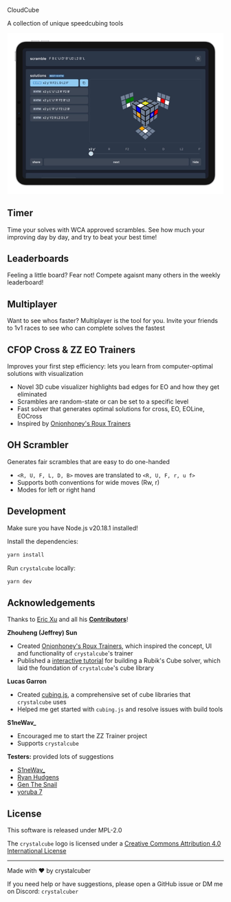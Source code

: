 CloudCube

A collection of unique speedcubing tools

![screenshot of crystalcube](public/assets/mockup-dark.webp)

## Timer

Time your solves with WCA approved scrambles. See how much your improving day by day, and try to beat your best time!

## Leaderboards

Feeling a little board? Fear not! Compete agaisnt many others in the weekly leaderboard!

## Multiplayer

Want to see whos faster? Multiplayer is the tool for you. Invite your friends to 1v1 races to see who can complete solves the fastest

## CFOP Cross & ZZ EO Trainers

Improves your first step efficiency: lets you learn from computer-optimal solutions with visualization

- Novel 3D cube visualizer highlights bad edges for EO and how they get eliminated
- Scrambles are random-state or can be set to a specific level
- Fast solver that generates optimal solutions for cross, EO, EOLine, EOCross
- Inspired by [Onionhoney's Roux Trainers](https://onionhoney.github.io/roux-trainers/)

## OH Scrambler

Generates fair scrambles that are easy to do one-handed

- `<R, U, F, L, D, B>` moves are translated to `<R, U, F, r, u f>`
- Supports both conventions for wide moves (Rw, r)
- Modes for left or right hand

## Development

Make sure you have Node.js v20.18.1 installed!

Install the dependencies:

```bash
yarn install
```

Run `crystalcube` locally:

```bash
yarn dev
```

## Acknowledgements

Thanks to [Eric Xu](https://github.com/ericx20) and all his **[Contributors](https://github.com/ericx20/crystalcube/graphs/contributors)**!

**Zhouheng (Jeffrey) Sun**

- Created [Onionhoney's Roux Trainers](https://onionhoney.github.io/roux-trainers/), which inspired the concept, UI and functionality of `crystalcube`'s trainer
- Published a [interactive tutorial](https://observablehq.com/@onionhoney/how-to-model-a-rubiks-cube) for building a Rubik's Cube solver, which laid the foundation of `crystalcube`'s cube library

**Lucas Garron**

- Created [cubing.js](https://github.com/cubing/cubing.js), a comprehensive set of cube libraries that `crystalcube` uses
- Helped me get started with `cubing.js` and resolve issues with build tools

**S1neWav\_**

- Encouraged me to start the ZZ Trainer project
- Supports `crystalcube`

**Testers:** provided lots of suggestions

- [S1neWav\_](https://www.youtube.com/@S1neWav_)
- [Ryan Hudgens](https://www.youtube.com/@OreKehStrah)
- [Gen The Snail](https://www.youtube.com/@GenTheSnail)
- [yoruba 7](https://www.youtube.com/@yoruba7807)

## License

This software is released under MPL-2.0

The `crystalcube` logo is licensed under a <a rel="license" href="http://creativecommons.org/licenses/by/4.0/">Creative Commons Attribution 4.0 International License</a>

---

Made with ❤️ by crystalcuber

If you need help or have suggestions, please open a GitHub issue or DM me on Discord: `crystalcuber`
